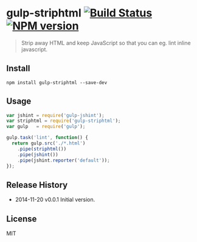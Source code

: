 gulp-striphtml [![Build Status](https://secure.travis-ci.org/oxyc/gulp-striphtml.svg?branch=master)](http://travis-ci.org/oxyc/gulp-striphtml) [![NPM version](https://badge.fury.io/js/gulp-striphtml.png)](http://badge.fury.io/js/gulp-striphtml)
=================

> Strip away HTML and keep JavaScript so that you can eg. lint inline javascript.

## Install

    npm install gulp-striphtml --save-dev

## Usage

```js
var jshint = require('gulp-jshint');
var striphtml = require('gulp-striphtml');
var gulp   = require('gulp');

gulp.task('lint', function() {
  return gulp.src('./*.html')
    .pipe(striphtml())
    .pipe(jshint())
    .pipe(jshint.reporter('default'));
});
```

## Release History

* 2014-11-20    v0.0.1    Initial version.

## License

MIT
